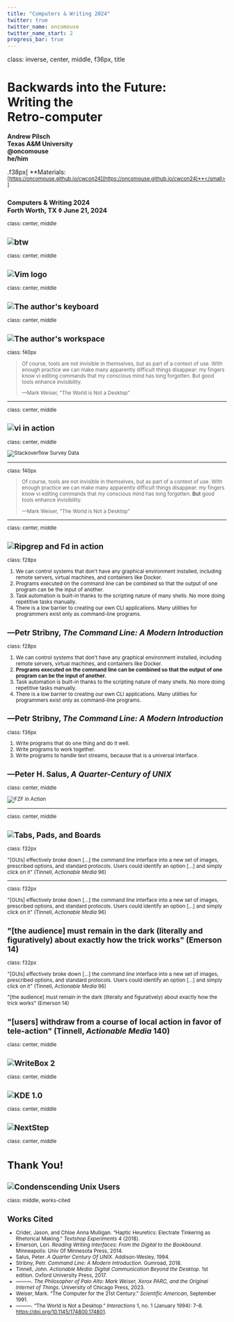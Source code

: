 ```yaml
---
title: "Computers & Writing 2024"
twitter: true
twitter_name: oncomouse
twitter_name_start: 2
progress_bar: true
---
```

class: inverse, center, middle, f36px, title

# Backwards into the Future:<br>Writing the<br>Retro-computer

**Andrew Pilsch**  
**Texas A&M University**  
**<span class="twitter_badge">@oncomouse</span>**  
**he/him**

.f38px[
**Materials:<br> <small>[https://oncomouse.github.io/cwcon24](https://oncomouse.github.io/cwcon24)**</small>
]

**<small>Computers & Writing 2024 <br> Forth Worth, TX ◊ June 21, 2024</small>**
---
class: center, middle

![btw](https://wiki.installgentoo.com/images/f/f9/Arch-linux-logo.png)
---
class: center, middle

![Vim logo](https://clipground.com/images/vim-logo-png.png)
---
class: center, middle

![The author's keyboard](../images/cwcon24/keeb.jpg)
---
class: center, middle

![The author's workspace](../images/cwcon24/my-writebox.png)
---
class: f40px
> Of course, tools are not invisible in themselves, but as part of a context of use. With enough practice we can make many apparently difficult things disappear: my fingers know vi editing commands that my conscious mind has long forgotten. But good tools enhance invisibility.
>
> —Mark Weiser, "The World is Not a Desktop"
---
class: center, middle

![vi in action](../images/cwcon24/cwcon2024-nvim.gif)
---
class: center, middle

![Stackoverflow Survey Data](../images/cwcon24/so-editors.png)

---
class: f40px
> Of course, tools are not invisible in themselves, but as part of a context of use. With enough practice we can make many apparently difficult things disappear: my fingers know vi editing commands that my conscious mind has long forgotten. **But** good tools enhance invisibility.
>
> —Mark Weiser, "The World is Not a Desktop"
---
class: center, middle

![Ripgrep and Fd in action](../images/cwcon24/cwcon2024-rg.gif)
---
class: f28px

1. We can control systems that don’t have any graphical environment installed, including
remote servers, virtual machines, and containers like Docker.
1. Programs executed on the command line can be combined so that the output of one program can be the input of another.
1. Task automation is built-in thanks to the scripting nature of many shells. No more doing repetitive tasks manually.
1. There is a low barrier to creating our own CLI applications. Many utilities for programmers exist only as command-line programs.

—Petr Stribny, *The Command Line: A Modern Introduction*
---
class: f28px

1. We can control systems that don’t have any graphical environment installed, including
remote servers, virtual machines, and containers like Docker.
1. **Programs executed on the command line can be combined so that the output of one program can be the input of another.**
1. Task automation is built-in thanks to the scripting nature of many shells. No more doing repetitive tasks manually.
1. There is a low barrier to creating our own CLI applications. Many utilities for programmers exist only as command-line programs.

—Petr Stribny, *The Command Line: A Modern Introduction*
---
class: f36px

1. Write programs that do one thing and do it well.
1. Write programs to work together.
1. Write programs to handle text streams, because that is a universal interface.

—Peter H. Salus, *A Quarter-Century of UNIX*
---
class: center, middle

![FZF in Action](../images/cwcon24/cwcon2024-fzf.gif)

---
class: center, middle

![Tabs, Pads, and Boards](https://tsepapmik.github.io/gr/images/weiser-tab-pad-board.png)
---
class: f32px

"[GUIs] effectively broke down […] the command line interface into a new set of images, prescribed options, and standard protocols. Users could identify an option […] and simply click on it" (Tinnell, *Actionable Media* 96)

---
class: f32px

"[GUIs] effectively broke down […] the command line interface into a new set of images, prescribed options, and standard protocols. Users could identify an option […] and simply click on it" (Tinnell, *Actionable Media* 96)

"[the audience] must remain in the dark (literally and figuratively) about exactly how the trick works" (Emerson 14)
---
class: f32px

"[GUIs] effectively broke down […] the command line interface into a new set of images, prescribed options, and standard protocols. Users could identify an option […] and simply click on it" (Tinnell, *Actionable Media* 96)

"[the audience] must remain in the dark (literally and figuratively) about exactly how the trick works" (Emerson 14)

"[users] withdraw from a course of local action in favor of tele-action" (Tinnell, *Actionable Media* 140)
---
class: center, middle

![WriteBox 2](../images/cwcon24/my-writebox2.png)
---
class: center, middle

![KDE 1.0](http://sumolari.com/wp-content/uploads/2009/08/KDE_1.0.jpg)
---
class: center, middle

![NextStep](http://toastytech.com/guis/ns33nfsmanager.png)
---
class: center, middle

# Thank You!

![Condenscending Unix Users](../images/cwcon24/thanks.jpg)
---
class: middle, works-cited

## Works Cited

* Crider, Jason, and Chloe Anna Mulligan. “Haptic Heuretics: Electrate Tinkering as Rhetorical Making.” *Textshop Experiments* 4 (2018).
* Emerson, Lori. *Reading Writing Interfaces: From the Digital to the Bookbound*. Minneapolis: Univ Of Minnesota Press, 2014.
* Salus, Peter. *A Quarter Century Of UNIX*. Addison-Wesley, 1994.
* Stribny, Petr. *Command Line: A Modern Introduction*. Gumroad, 2018.
* Tinnell, John. *Actionable Media: Digital Communication Beyond the Desktop*. 1st edition. Oxford University Press, 2017.
* ———. *The Philosopher of Palo Alto: Mark Weiser, Xerox PARC, and the Original Internet of Things*. University of Chicago Press, 2023.
* Weiser, Mark. “The Computer for the 21st Century.” *Scientific American*, September 1991.
* ———. “The World Is Not a Desktop.” *Interactions* 1, no. 1 (January 1994): 7–8. https://doi.org/10.1145/174800.174801.
